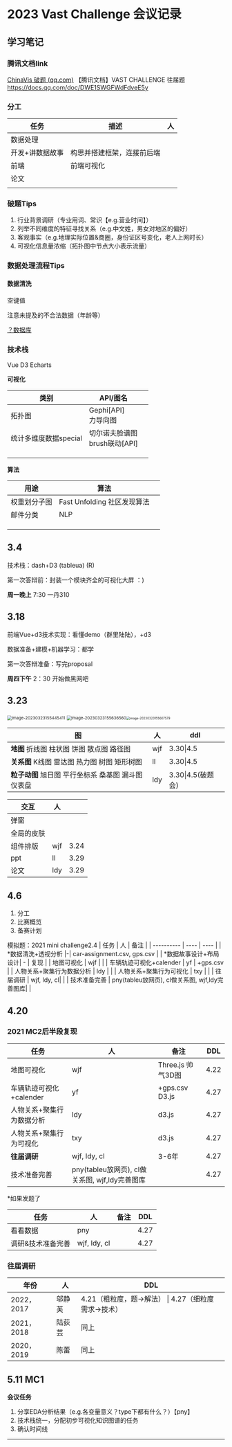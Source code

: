 # 2023 Vast Challenge 会议记录

## 学习笔记

### 腾讯文档link

[ChinaVis 破题 (qq.com)](https://docs.qq.com/doc/DRElLemNFU2Z4V2Z5?u=9ccd436263224792aed1e201d311483d)
【腾讯文档】VAST CHALLENGE 往届题 https://docs.qq.com/doc/DWE1SWGFWdFdveE5y

### 分工
| 任务         | 描述                        |  人    |
| ------------ | --------------------------- | ---- |
| 数据处理  |  |      |
| 开发+讲数据故事 | 构思并搭建框架，连接前后端                  |      |
| 前端     | 前端可视化          |      |
| 论文     |                             |      |
|              |                             |      |

### 破题Tips

1. 行业背景调研（专业用词、常识【e.g.营业时间】）
2. 列举不同维度的特征寻找关系（e.g.中文姓，男女对地区的偏好）
3. 客观事实（e.g.地理实际位置&商圈，身份证区号变化，老人上网时长）
4. 可视化信息量浓缩（拓扑图中节点大小表示流量）


### 数据处理流程Tips

#### 数据清洗

空键值

注意未提及的不合法数据（年龄等）

<u>？数据库</u>



### 技术栈

Vue   D3   Echarts

**可视化**

| 类别                  | API/图名                         |      |
| --------------------- | -------------------------------- | ---- |
| 拓扑图                | Gephi[API]<br>力导向图           |      |
| 统计多维度数据special | 切尔诺夫脸谱图<br>brush联动[API] |      |
|                       |                                  |      |
|                       |                                  |      |
|                       |                                  |      |

**算法**

| 用途         | 算法                        |      |
| ------------ | --------------------------- | ---- |
| 权重划分子图 | Fast Unfolding 社区发现算法 |      |
| 邮件分类     | NLP                         |      |
|              |                             |      |
|              |                             |      |
|              |                             |      |



## 3.4
技术栈：dash+D3  (tableua) (R)

第一次答辩前：封装一个模块齐全的可视化大屏 ：)

**周一晚上**  7:30 一丹310



## 3.18

前端Vue+d3技术实现：看懂demo（群里陆陆），+d3

数据准备+建模+机器学习：都学

第一次答辩准备：写完proposal

**周四下午**  2：30  开始做黑网吧



## 3.23

<img src="C:\Users\afo\AppData\Roaming\Typora\typora-user-images\image-20230323155445411.png" alt="image-20230323155445411" style="zoom:67%;" />  <img src="C:\Users\afo\AppData\Roaming\Typora\typora-user-images\image-20230323155636560.png" alt="image-20230323155636560" style="zoom:67%;" /><img src="C:\Users\afo\AppData\Roaming\Typora\typora-user-images\image-20230323155607579.png" alt="image-20230323155607579" style="zoom:50%;" />

| 图                                                  | 人   | ddl               |
| --------------------------------------------------- | ---- | ----------------- |
| **地图**        折线图 柱状图 饼图 散点图 路径图    | wjf  | 3.30\|4.5         |
| **关系图**    K线图 雷达图 热力图 树图 矩形树图     | ll   | 3.30\|4.5         |
| **粒子动图** 旭日图 平行坐标系 桑基图 漏斗图 仪表盘 | ldy  | 3.30\|4.5(破题会) |

| 交互       | 人   |      |
| ---------- | ---- | ---- |
| 弹窗       |      |      |
| 全局的皮肤 |      |      |
| 组件排版   | wjf  | 3.24 |
| ppt        | ll   | 3.29 |
| 论文       | ldy  | 3.29 |


## 4.6
1. 分工
2. 比赛概览
3. 备赛计划

模拟题：2021  mini challenge2.4
| 任务       | 人   |  备注  |
| ---------- | ---- | ---- |
| *数据清洗+透视分析 |-| car-assignment.csv, gps.csv   |
| *数据故事设计+布局设计| - | 复现 |
| 地图可视化           | wjf  |      |
| 车辆轨迹可视化+calender | yf  | +gps.csv |
| 人物关系+聚集行为数据分析 | ldy  |      |
| 人物关系+聚集行为可视化 | txy  |      |
| 往届调研             | wjf, ldy, cl|         |
| 技术准备完善         | pny(tableu放网页), cl做关系图, wjf,ldy完善图库|      |



## 4.20

### 2021 MC2后半段复现

| 任务                      | 人                                             | 备注              | DDL  |
| ------------------------- | ---------------------------------------------- | ----------------- | ---- |
| 地图可视化                | wjf                                            | Three.js 帅气3D图 | 4.22 |
| 车辆轨迹可视化+calender   | yf                                             | +gps.csv   D3.js  | 4.27 |
| 人物关系+聚集行为数据分析 | ldy                                            | d3.js             | 4.27 |
| 人物关系+聚集行为可视化   | txy                                            | d3.js             | 4.27 |
| **往届调研**              | wjf, ldy, cl                                   | 3-6年             | 4.27 |
| 技术准备完善              | pny(tableu放网页), cl做关系图, wjf,ldy完善图库 |                   | 4.27 |

*如果发题了

| 任务              | 人           | 备注 | DDL  |
| ----------------- | ------------ | ---- | ---- |
| 看看数据          | pny          |      | 4.27 |
| 调研&技术准备完善 | wjf, ldy, cl |      | 4.27 |



### 往届调研

| 年份       | 人     | DDL                                                    |
| ---------- | ------ | ------------------------------------------------------ |
| 2022，2017 | 邬静芙 | 4.21（粗粒度，题->解法） \|  4.27（细粒度 需求->技术） |
| 2021，2018 | 陆荻芸 | 同上                                                   |
| 2020，2019 | 陈蕾   | 同上                                                   |

## 5.11 MC1

**会议任务**

1. 分享EDA分析结果（e.g.各变量意义？type下都有什么？）【pny】
2. 技术栈统一，分配初步可视化知识图谱的任务
3. 确认时间线

------

